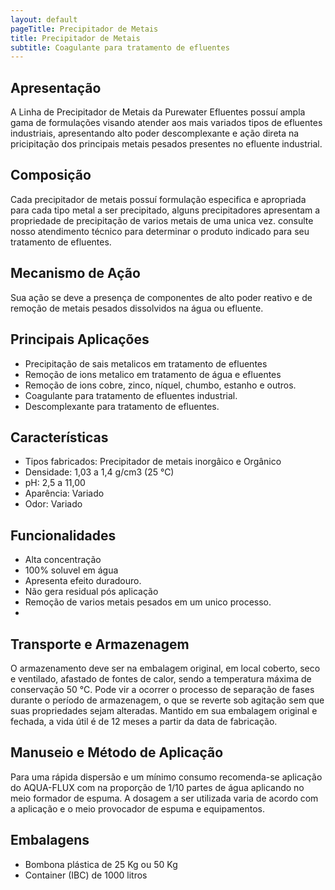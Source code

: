 ```yaml
---
layout: default
pageTitle: Precipitador de Metais
title: Precipitador de Metais
subtitle: Coagulante para tratamento de efluentes
---
```


## Apresentação

A Linha de Precipitador de Metais da Purewater Efluentes possuí ampla gama de formulações visando atender aos mais variados tipos de efluentes industriais, apresentando alto poder descomplexante e ação direta na pricipitação dos principais metais pesados presentes no efluente industrial.

## Composição

Cada precipitador de metais possuí formulação especifica e apropriada para cada tipo metal a ser precipitado, alguns precipitadores apresentam a propriedade de precipitação de varios metais de uma unica vez.
consulte nosso atendimento técnico para determinar o produto indicado para seu tratamento de efluentes.

## Mecanismo de Ação
Sua ação se deve a presença de componentes de alto poder reativo e de remoção de metais pesados dissolvidos na água ou efluente.

## Principais Aplicações

- Precipitação de sais metalicos em tratamento de efluentes
- Remoção de ions metalico em tratamento de água e efluentes
- Remoção de ions cobre, zinco, níquel, chumbo, estanho e outros.
- Coagulante para tratamento de efluentes industrial.
- Descomplexante para tratamento de efluentes.


## Características

- Tipos fabricados: Precipitador de metais inorgâico e Orgânico
- Densidade: 1,03 a 1,4 g/cm3 (25 °C)
- pH: 2,5 a 11,00
- Aparência: Variado
- Odor: Variado

## Funcionalidades

- Alta concentração
- 100% soluvel em água
- Apresenta efeito duradouro.
- Não gera residual pós aplicação
- Remoção de varios metais pesados em um unico processo.
- 


## Transporte e Armazenagem
O armazenamento deve ser na embalagem original, em local coberto, seco e ventilado, afastado    de fontes de calor, sendo a temperatura máxima de conservação 50 °C. 
Pode vir a ocorrer o processo de separação de fases durante o período de armazenagem, o que se reverte sob agitação sem que suas propriedades sejam alteradas. 
Mantido em sua embalagem original e fechada, a vida útil é de 12 meses a partir da data de  fabricação.

## Manuseio e Método de Aplicação
Para uma rápida dispersão e um mínimo consumo recomenda-se aplicação do AQUA-FLUX com  na proporção de 1/10 partes de água aplicando no meio formador de espuma. A dosagem a ser utilizada varia de acordo com a aplicação e o meio provocador de espuma e equipamentos.

## Embalagens

- Bombona plástica de 25 Kg ou 50 Kg
- Container (IBC) de 1000 litros


